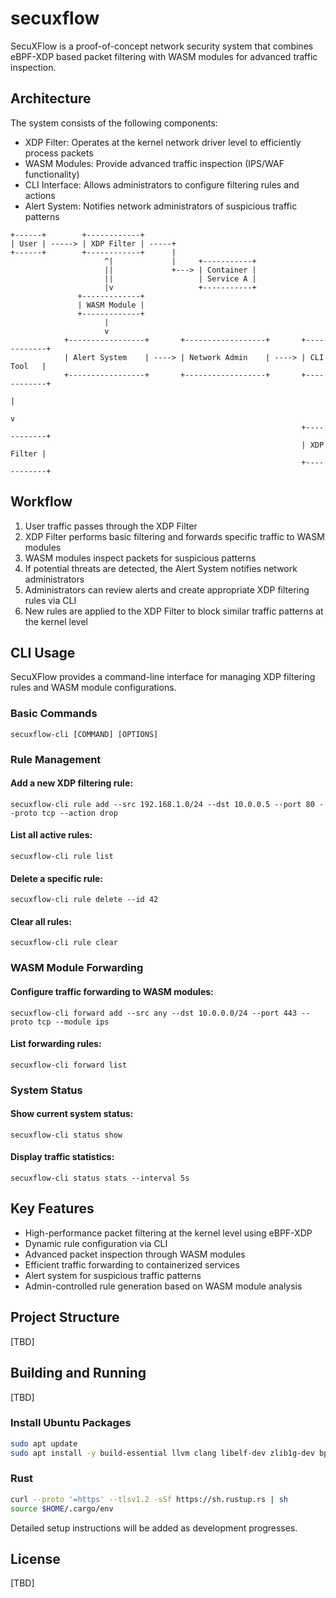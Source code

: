 # secuxflow
SecuXFlow is a proof-of-concept network security system that combines eBPF-XDP based packet filtering with WASM modules for advanced traffic inspection.

## Architecture
The system consists of the following components:

- XDP Filter: Operates at the kernel network driver level to efficiently process packets
- WASM Modules: Provide advanced traffic inspection (IPS/WAF functionality)
- CLI Interface: Allows administrators to configure filtering rules and actions
- Alert System: Notifies network administrators of suspicious traffic patterns

```
+------+        +------------+
| User | -----> | XDP Filter | -----+
+------+        +------------+      |
                     ^|             |     +-----------+
                     ||             +---> | Container |
                     ||                   | Service A |
                     |v                   +-----------+
               +-------------+
               | WASM Module |
               +-------------+
                     |
                     v
            +-----------------+       +------------------+       +------------+
            | Alert System    | ----> | Network Admin    | ----> | CLI Tool   |
            +-----------------+       +------------------+       +------------+
                                                                      |
                                                                      v
                                                                 +------------+
                                                                 | XDP Filter |
                                                                 +------------+
```

## Workflow
1. User traffic passes through the XDP Filter
2. XDP Filter performs basic filtering and forwards specific traffic to WASM modules
3. WASM modules inspect packets for suspicious patterns
4. If potential threats are detected, the Alert System notifies network administrators
5. Administrators can review alerts and create appropriate XDP filtering rules via CLI
6. New rules are applied to the XDP Filter to block similar traffic patterns at the kernel level

## CLI Usage
SecuXFlow provides a command-line interface for managing XDP filtering rules and WASM module configurations.

### Basic Commands
```
secuxflow-cli [COMMAND] [OPTIONS]
```

### Rule Management
#### Add a new XDP filtering rule:
```
secuxflow-cli rule add --src 192.168.1.0/24 --dst 10.0.0.5 --port 80 --proto tcp --action drop
```

#### List all active rules:
```
secuxflow-cli rule list
```

#### Delete a specific rule:
```
secuxflow-cli rule delete --id 42
```

#### Clear all rules:
```
secuxflow-cli rule clear
```

### WASM Module Forwarding
#### Configure traffic forwarding to WASM modules:
```
secuxflow-cli forward add --src any --dst 10.0.0.0/24 --port 443 --proto tcp --module ips
```

#### List forwarding rules:
```
secuxflow-cli forward list
```

### System Status
#### Show current system status:
```
secuxflow-cli status show
```

#### Display traffic statistics:
```
secuxflow-cli status stats --interval 5s
```

## Key Features
- High-performance packet filtering at the kernel level using eBPF-XDP
- Dynamic rule configuration via CLI
- Advanced packet inspection through WASM modules
- Efficient traffic forwarding to containerized services
- Alert system for suspicious traffic patterns
- Admin-controlled rule generation based on WASM module analysis

## Project Structure
[TBD]

## Building and Running
[TBD]

### Install Ubuntu Packages
```bash
sudo apt update
sudo apt install -y build-essential llvm clang libelf-dev zlib1g-dev bpftool linux-headers-$(uname -r)
```

### Rust
```bash
curl --proto '=https' --tlsv1.2 -sSf https://sh.rustup.rs | sh
source $HOME/.cargo/env
```

Detailed setup instructions will be added as development progresses.

## License
[TBD]

